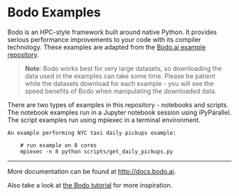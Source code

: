 # Bodo Examples

Bodo is an HPC-style framework built around native Python. It provides serious performance improvements to your code with its compiler technology. These examples are adapted from the [Bodo.ai example repository](https://github.com/Bodo-inc/Bodo-examples).

>**Note**: Bodo works best for very large datasets, so downloading the data used in the examples can take some time. Please be patient while the datasets download for each example - you will see the speed benefits of Bodo when manipulating the downloaded data.

There are two types of examples in this repository - notebooks and scripts. The notebook examples run in a Jupyter notebook session using iPyParallel. The script examples run using mpiexec in a terminal environment.

    An example performing NYC taxi daily pickups example:

        # run example on 8 cores
        mpiexec -n 8 python scripts/get_daily_pickups.py


---------------------------
More documentation can be found at http://docs.bodo.ai.

Also take a look at [the Bodo tutorial](https://github.com/Bodo-inc/Bodo-tutorial) for more inspiration.